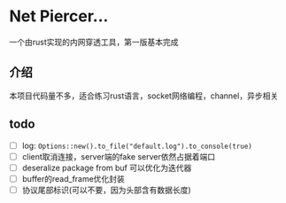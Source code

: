 # Net Piercer...

一个由rust实现的内网穿透工具，第一版基本完成

## 介绍

本项目代码量不多，适合练习rust语言，socket网络编程，channel，异步相关

## todo

- [ ] log: `Options::new().to_file("default.log").to_console(true)`
- [ ] client取消连接，server端的fake server依然占据着端口
- [ ] deseralize package from buf 可以优化为迭代器
- [ ] buffer的read_frame优化封装
- [ ] 协议尾部标识(可以不要，因为头部含有数据长度)